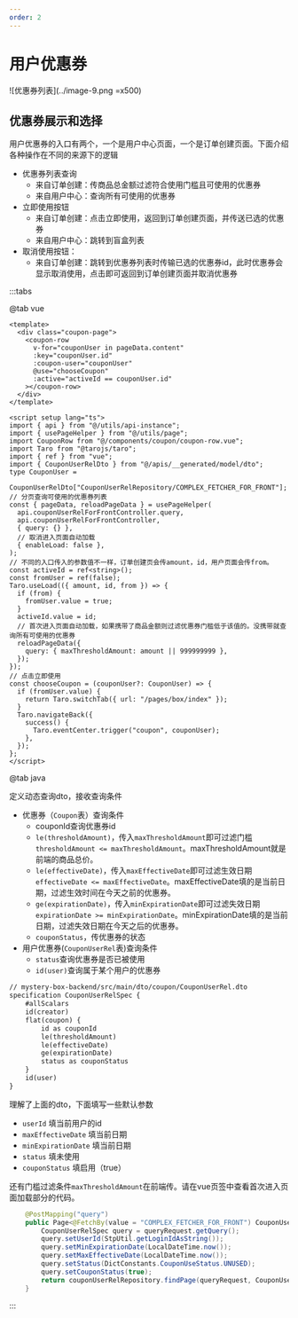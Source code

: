 ```yaml
---
order: 2
---
```

# 用户优惠券

![优惠券列表](../image-9.png =x500)

## 优惠券展示和选择

用户优惠券的入口有两个，一个是用户中心页面，一个是订单创建页面。下面介绍各种操作在不同的来源下的逻辑

- 优惠券列表查询
  - 来自订单创建：传商品总金额过滤符合使用门槛且可使用的优惠券
  - 来自用户中心：查询所有可使用的优惠券
- 立即使用按钮
  - 来自订单创建：点击立即使用，返回到订单创建页面，并传送已选的优惠券
  - 来自用户中心：跳转到盲盒列表
- 取消使用按钮：
  - 来自订单创建：跳转到优惠券列表时传输已选的优惠券id，此时优惠券会显示取消使用，点击即可返回到订单创建页面并取消优惠券

:::tabs

@tab vue

```vue
<template>
  <div class="coupon-page">
    <coupon-row
      v-for="couponUser in pageData.content"
      :key="couponUser.id"
      :coupon-user="couponUser"
      @use="chooseCoupon"
      :active="activeId == couponUser.id"
    ></coupon-row>
  </div>
</template>

<script setup lang="ts">
import { api } from "@/utils/api-instance";
import { usePageHelper } from "@/utils/page";
import CouponRow from "@/components/coupon/coupon-row.vue";
import Taro from "@tarojs/taro";
import { ref } from "vue";
import { CouponUserRelDto } from "@/apis/__generated/model/dto";
type CouponUser =
  CouponUserRelDto["CouponUserRelRepository/COMPLEX_FETCHER_FOR_FRONT"];
// 分页查询可使用的优惠券列表
const { pageData, reloadPageData } = usePageHelper(
  api.couponUserRelForFrontController.query,
  api.couponUserRelForFrontController,
  { query: {} },
  // 取消进入页面自动加载
  { enableLoad: false },
);
// 不同的入口传入的参数值不一样，订单创建页会传amount，id，用户页面会传from。
const activeId = ref<string>();
const fromUser = ref(false);
Taro.useLoad(({ amount, id, from }) => {
  if (from) {
    fromUser.value = true;
  }
  activeId.value = id;
  // 首次进入页面自动加载，如果携带了商品金额则过滤优惠券门槛低于该值的。没携带就查询所有可使用的优惠券
  reloadPageData({
    query: { maxThresholdAmount: amount || 999999999 },
  });
});
// 点击立即使用
const chooseCoupon = (couponUser?: CouponUser) => {
  if (fromUser.value) {
    return Taro.switchTab({ url: "/pages/box/index" });
  }
  Taro.navigateBack({
    success() {
      Taro.eventCenter.trigger("coupon", couponUser);
    },
  });
};
</script>
```

@tab java

定义动态查询dto，接收查询条件

- 优惠券（`Coupon`表）查询条件
  - couponId查询优惠券id
  - `le(thresholdAmount)`，传入`maxThresholdAmount`即可过滤门槛 `thresholdAmount <= maxThresholdAmount`。maxThresholdAmount就是前端的商品总价。
  - `le(effectiveDate)`，传入`maxEffectiveDate`即可过滤生效日期`effectiveDate <= maxEffectiveDate`。maxEffectiveDate填的是当前日期，过滤生效时间在今天之前的优惠券。
  - `ge(expirationDate)`，传入`minExpirationDate`即可过滤失效日期`expirationDate >= minExpirationDate`。minExpirationDate填的是当前日期，过滤失效日期在今天之后的优惠券。
  - `couponStatus`，传优惠券的状态
- 用户优惠券(`CouponUserRel`表)查询条件
  - `status`查询优惠券是否已被使用
  - `id(user)`查询属于某个用户的优惠券

```txt
// mystery-box-backend/src/main/dto/coupon/CouponUserRel.dto
specification CouponUserRelSpec {
    #allScalars
    id(creator)
    flat(coupon) {
        id as couponId
        le(thresholdAmount)
        le(effectiveDate)
        ge(expirationDate)
        status as couponStatus
    }
    id(user)
}
```

理解了上面的dto，下面填写一些默认参数

- `userId` 填当前用户的id
- `maxEffectiveDate` 填当前日期
- `minExpirationDate` 填当前日期
- `status` 填未使用
- `couponStatus` 填启用（true）

还有门槛过滤条件`maxThresholdAmount`在前端传。请在vue页签中查看首次进入页面加载部分的代码。

```java
    @PostMapping("query")
    public Page<@FetchBy(value = "COMPLEX_FETCHER_FOR_FRONT") CouponUserRel> query(@RequestBody QueryRequest<CouponUserRelSpec> queryRequest) {
        CouponUserRelSpec query = queryRequest.getQuery();
        query.setUserId(StpUtil.getLoginIdAsString());
        query.setMinExpirationDate(LocalDateTime.now());
        query.setMaxEffectiveDate(LocalDateTime.now());
        query.setStatus(DictConstants.CouponUseStatus.UNUSED);
        query.setCouponStatus(true);
        return couponUserRelRepository.findPage(queryRequest, CouponUserRelRepository.COMPLEX_FETCHER_FOR_FRONT);
    }
```

:::
